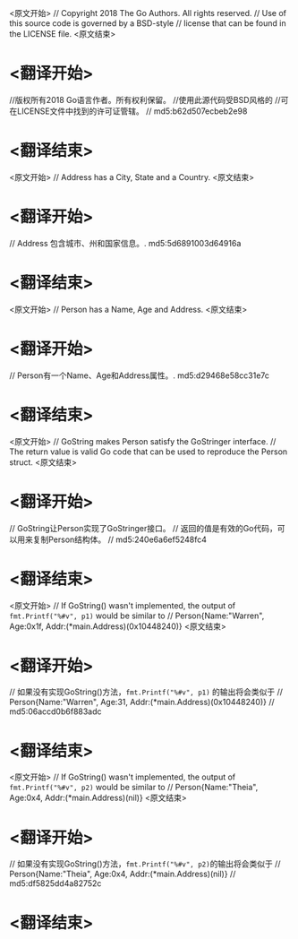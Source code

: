 
<原文开始>
// Copyright 2018 The Go Authors. All rights reserved.
// Use of this source code is governed by a BSD-style
// license that can be found in the LICENSE file.
<原文结束>

# <翻译开始>
//版权所有2018 Go语言作者。所有权利保留。
//使用此源代码受BSD风格的
//可在LICENSE文件中找到的许可证管辖。
// md5:b62d507ecbeb2e98
# <翻译结束>


<原文开始>
// Address has a City, State and a Country.
<原文结束>

# <翻译开始>
// Address 包含城市、州和国家信息。. md5:5d6891003d64916a
# <翻译结束>


<原文开始>
// Person has a Name, Age and Address.
<原文结束>

# <翻译开始>
// Person有一个Name、Age和Address属性。. md5:d29468e58cc31e7c
# <翻译结束>


<原文开始>
// GoString makes Person satisfy the GoStringer interface.
// The return value is valid Go code that can be used to reproduce the Person struct.
<原文结束>

# <翻译开始>
// GoString让Person实现了GoStringer接口。
// 返回的值是有效的Go代码，可以用来复制Person结构体。
// md5:240e6a6ef5248fc4
# <翻译结束>


<原文开始>
	// If GoString() wasn't implemented, the output of `fmt.Printf("%#v", p1)` would be similar to
	// Person{Name:"Warren", Age:0x1f, Addr:(*main.Address)(0x10448240)}
<原文结束>

# <翻译开始>
// 如果没有实现GoString()方法，`fmt.Printf("%#v", p1)` 的输出将会类似于
// Person{Name:"Warren", Age:31, Addr:(*main.Address)(0x10448240)}
// md5:06accd0b6f883adc
# <翻译结束>


<原文开始>
	// If GoString() wasn't implemented, the output of `fmt.Printf("%#v", p2)` would be similar to
	// Person{Name:"Theia", Age:0x4, Addr:(*main.Address)(nil)}
<原文结束>

# <翻译开始>
// 如果没有实现GoString()方法，`fmt.Printf("%#v", p2)`的输出将会类似于
// Person{Name:"Theia", Age:0x4, Addr:(*main.Address)(nil)}
// md5:df5825dd4a82752c
# <翻译结束>

